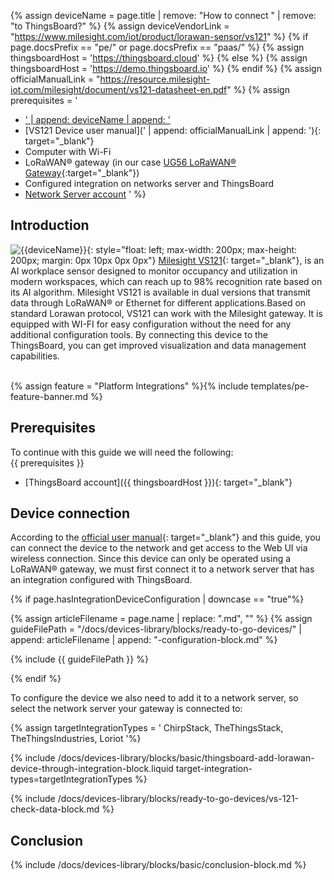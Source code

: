 
{% assign deviceName = page.title | remove: "How to connect " | remove: "to ThingsBoard?" %}
{% assign deviceVendorLink = "https://www.milesight.com/iot/product/lorawan-sensor/vs121" %}
{% if page.docsPrefix == "pe/" or page.docsPrefix == "paas/" %}
{% assign thingsboardHost = 'https://thingsboard.cloud' %}
{% else %}
{% assign thingsboardHost = 'https://demo.thingsboard.io' %}
{% endif %}
{% assign officialManualLink = "https://resource.milesight-iot.com/milesight/document/vs121-datasheet-en.pdf" %}
{% assign prerequisites = '
- <a href="' | append: deviceVendorLink | append: '" target="_blank">' | append: deviceName | append: '</a>
- [VS121 Device user manual](' | append: officialManualLink | append: '){: target="_blank"}
- Computer with Wi-Fi
- LoRaWAN® gateway (in our case [UG56 LoRaWAN® Gateway](/docs/pe/devices-library/ug56-lorawan-gateway/){:target="_blank"})
- Configured integration on networks server and ThingsBoard
- [Network Server account](#device-connection)
'
 %}

## Introduction

![{{deviceName}}](/images/devices-library/{{page.deviceImageFileName}}){: style="float: left; max-width: 200px; max-height: 200px; margin: 0px 10px 0px 0px"}
[Milesight VS121]({{deviceVendorLink}}){: target="_blank"}, is an AI workplace sensor designed to monitor occupancy and utilization in modern workspaces, which can reach up to 98% recognition rate based on its AI algorithm. 
Milesight VS121 is available in dual versions that transmit data through LoRaWAN® or Ethernet for different applications.Based on standard Lorawan protocol, VS121 can work with the Milesight gateway. 
It is equipped with WI-FI for easy configuration without the need for any additional configuration tools. By connecting this device to the ThingsBoard, you can get improved visualization and data management capabilities.

<br>
{% assign feature = "Platform Integrations" %}{% include templates/pe-feature-banner.md %}

## Prerequisites

To continue with this guide we will need the following:  
{{ prerequisites }}
- [ThingsBoard account]({{ thingsboardHost }}){: target="_blank"}

## Device connection

According to the [official user manual]({{officialManualLink}}){: target="_blank"} and this guide, you can connect the device  to the network and get access to the Web UI via wireless connection.
Since this device can only be operated using a LoRaWAN® gateway, we must first connect it to a network server that has an integration configured with ThingsBoard.

{% if page.hasIntegrationDeviceConfiguration | downcase == "true"%}

{% assign articleFilename = page.name |  replace: ".md", "" %}
{% assign guideFilePath = "/docs/devices-library/blocks/ready-to-go-devices/" | append: articleFilename | append: "-configuration-block.md" %}

{% include {{ guideFilePath }} %}

{% endif %}

To configure the device we also need to add it to a network server, so select the network server your gateway is connected to:

{% assign targetIntegrationTypes = '
ChirpStack,
TheThingsStack,
TheThingsIndustries,
Loriot
'%}

{% include /docs/devices-library/blocks/basic/thingsboard-add-lorawan-device-through-integration-block.liquid target-integration-types=targetIntegrationTypes %}

{% include /docs/devices-library/blocks/ready-to-go-devices/vs-121-check-data-block.md %}

## Conclusion

{% include /docs/devices-library/blocks/basic/conclusion-block.md %}